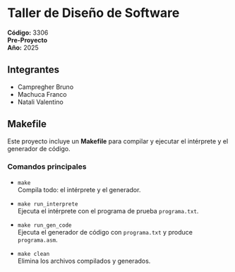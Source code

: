 # Taller de Diseño de Software

**Código:** 3306  
**Pre-Proyecto**  
**Año:** 2025  

## Integrantes
- Campregher Bruno  
- Machuca Franco  
- Natali Valentino

## Makefile

Este proyecto incluye un **Makefile** para compilar y ejecutar el intérprete y el generador de código.

### Comandos principales

- `make`  
  Compila todo: el intérprete y el generador.

- `make run_interprete`  
  Ejecuta el intérprete con el programa de prueba `programa.txt`.

- `make run_gen_code`  
  Ejecuta el generador de código con `programa.txt` y produce `programa.asm`.

- `make clean`  
  Elimina los archivos compilados y generados.
